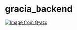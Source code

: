 # gracia_backend
[![Image from Gyazo](https://i.gyazo.com/9dabc48d857076b7e6cedf53e252269b.gif)](https://gyazo.com/9dabc48d857076b7e6cedf53e252269b)